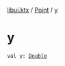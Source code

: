 [libui.ktx](../index.md) / [Point](index.md) / [y](./y.md)

# y

`val y: `[`Double`](https://kotlinlang.org/api/latest/jvm/stdlib/kotlin/-double/index.html)
